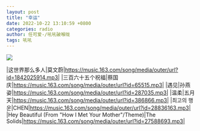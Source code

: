 ```yaml
---
layout: post
title: "幸运"
date: 2022-10-22 13:10:59 +0800
categories: radio
author: 任可爱-/吼吼破喉咙
tags: 吼吼
---
```

![]({{site.baseurl}}/images/cover_20221022.jpg)

|这世界那么多人|莫文蔚|https://music.163.com/song/media/outer/url?id=1842025914.mp3|
|三百六十五个祝福|蔡国庆|https://music.163.com/song/media/outer/url?id=65515.mp3|
|遇见|孙燕姿|https://music.163.com/song/media/outer/url?id=287035.mp3|
|温柔|五月天|https://music.163.com/song/media/outer/url?id=386866.mp3|
|최고의 행운|CHEN|https://music.163.com/song/media/outer/url?id=28836163.mp3|
|Hey Beautiful (From "How I Met Your Mother"/Theme)|The Solids|https://music.163.com/song/media/outer/url?id=27588693.mp3|

